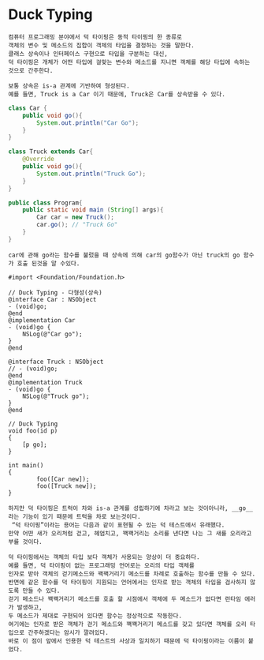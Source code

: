 # Duck Typing
	컴퓨터 프로그래밍 분야에서 덕 타이핑은 동적 타이핑의 한 종류로
	객체의 변수 및 메소드의 집합이 객체의 타입을 결정하는 것을 말한다.
	클래스 상속이나 인터페이스 구현으로 타입을 구분하는 대신,
	덕 타이핑은 개체가 어떤 타입에 걸맞는 변수와 메소드를 지니면 객체를 해당 타입에 속하는 것으로 간주한다.
	
	보통 상속은 is-a 관계에 기반하여 형성된다.
	예를 들면, Truck is a Car 이기 때문에, Truck은 Car를 상속받을 수 있다.
```  java
class Car {
	public void go(){
		System.out.println("Car Go");
	}
}

class Truck extends Car{
	@Override
	public void go(){
		System.out.println("Truck Go");
	}
}

public class Program{
	public static void main (String[] args){
		Car car = new Truck();
		car.go(); // "Truck Go"
	}
}
```
	car에 관해 go라는 함수를 불렀을 때 상속에 의해 car의 go함수가 아닌 truck의 go 함수가 호출 된것을 알 수있다.
	
``` objC
#import <Foundation/Foundation.h>

// Duck Typing - 다형성(상속)
@interface Car : NSObject
- (void)go;
@end
@implementation Car
- (void)go {
	NSLog(@"Car go");
}
@end

@interface Truck : NSObject
// - (void)go;
@end
@implementation Truck
- (void)go {
	NSLog(@"Truck go");
}
@end

// Duck Typing
void foo(id p)
{
	[p go];
}

int main()
{
	    foo([Car new]);
	    foo([Truck new]);
}
```
	하지만 덕 타이핑은 트럭이 차와 is-a 관계를 성립하기에 차라고 보는 것이아니라, __go__라는 기능이 있기 때문에 트럭을 차로 보는것이다.
	 “덕 타이핑”이라는 용어는 다음과 같이 표현될 수 있는 덕 테스트에서 유래했다. 
	만약 어떤 새가 오리처럼 걷고, 헤엄치고, 꽥꽥거리는 소리를 낸다면 나는 그 새를 오리라고 부를 것이다.

	덕 타이핑에서는 객체의 타입 보다 객체가 사용되는 양상이 더 중요하다. 
	예를 들면, 덕 타이핑이 없는 프로그래밍 언어로는 오리의 타입 객체를
	인자로 받아 객체의 걷기메소드와 꽥꽥거리기 메소드를 차례로 호출하는 함수를 만들 수 있다.
	반면에 같은 함수를 덕 타이핑이 지원되는 언어에서는 인자로 받는 객체의 타입을 검사하지 않도록 만들 수 있다.
	걷기 메소드나 꽥꽥거리기 메소드를 호출 할 시점에서 객체에 두 메소드가 없다면 런타임 에러가 발생하고, 
	두 메소드가 제대로 구현되어 있다면 함수는 정상적으로 작동한다.
	여기에는 인자로 받은 객체가 걷기 메소드와 꽥꽥거리기 메소드를 갖고 있다면 객체를 오리 타입으로 간주하겠다는 암시가 깔려있다. 
	바로 이 점이 앞에서 인용한 덕 테스트의 사상과 일치하기 때문에 덕 타이핑이라는 이름이 붙었다.
